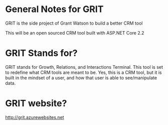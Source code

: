 # General Notes for GRIT
GRIT is the side project of Grant Watson to build a better CRM tool

This will be an open sourced CRM tool built with ASP.NET Core 2.2


# GRIT Stands for?
GRIT stands for Growth, Relations, and Interactions Terminal. This tool is set to redefine what CRM tools are meant to be. Yes, this is a CRM tool, but it is built in the mindset of a user, and how that user is able to see/manipulate data.


# GRIT website?

http://grit.azurewebsites.net
